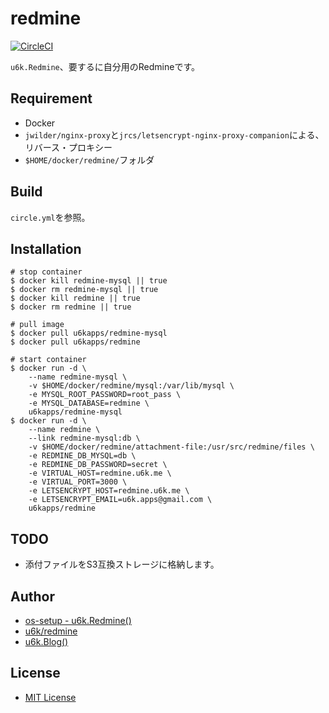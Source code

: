 # redmine

[![CircleCI](https://circleci.com/gh/u6k/redmine.svg?style=svg)](https://circleci.com/gh/u6k/redmine)

`u6k.Redmine`、要するに自分用のRedmineです。

## Requirement

* Docker
* `jwilder/nginx-proxy`と`jrcs/letsencrypt-nginx-proxy-companion`による、リバース・プロキシー
* `$HOME/docker/redmine/`フォルダ

## Build

`circle.yml`を参照。

## Installation

```
# stop container
$ docker kill redmine-mysql || true
$ docker rm redmine-mysql || true
$ docker kill redmine || true
$ docker rm redmine || true

# pull image
$ docker pull u6kapps/redmine-mysql
$ docker pull u6kapps/redmine

# start container
$ docker run -d \
    --name redmine-mysql \
    -v $HOME/docker/redmine/mysql:/var/lib/mysql \
    -e MYSQL_ROOT_PASSWORD=root_pass \
    -e MYSQL_DATABASE=redmine \
    u6kapps/redmine-mysql
$ docker run -d \
    --name redmine \
    --link redmine-mysql:db \
    -v $HOME/docker/redmine/attachment-file:/usr/src/redmine/files \
    -e REDMINE_DB_MYSQL=db \
    -e REDMINE_DB_PASSWORD=secret \
    -e VIRTUAL_HOST=redmine.u6k.me \
    -e VIRTUAL_PORT=3000 \
    -e LETSENCRYPT_HOST=redmine.u6k.me \
    -e LETSENCRYPT_EMAIL=u6k.apps@gmail.com \
    u6kapps/redmine
```

## TODO

* 添付ファイルをS3互換ストレージに格納します。

## Author

* [os-setup - u6k.Redmine()](https://redmine.u6k.me/projects/os-setup)
* [u6k/redmine](https://github.com/u6k/redmine)
* [u6k.Blog()](http://blog.u6k.me/)

## License

* [MIT License](https://github.com/u6k/redmine/blob/master/LICENSE)
